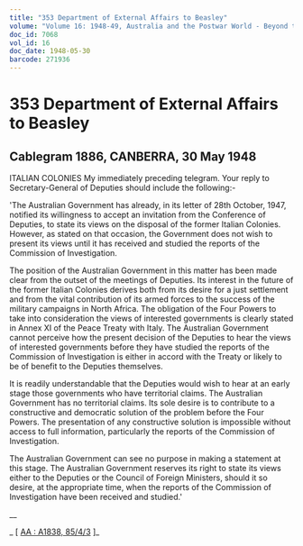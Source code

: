 ```yaml
---
title: "353 Department of External Affairs to Beasley"
volume: "Volume 16: 1948-49, Australia and the Postwar World - Beyond the Region"
doc_id: 7068
vol_id: 16
doc_date: 1948-05-30
barcode: 271936
---
```


# 353 Department of External Affairs to Beasley

## Cablegram 1886, CANBERRA, 30 May 1948

ITALIAN COLONIES My immediately preceding telegram. Your reply to Secretary-General of Deputies should include the following:-

'The Australian Government has already, in its letter of 28th October, 1947, notified its willingness to accept an invitation from the Conference of Deputies, to state its views on the disposal of the former Italian Colonies. However, as stated on that occasion, the Government does not wish to present its views until it has received and studied the reports of the Commission of Investigation.

The position of the Australian Government in this matter has been made clear from the outset of the meetings of Deputies. Its interest in the future of the former Italian Colonies derives both from its desire for a just settlement and from the vital contribution of its armed forces to the success of the military campaigns in North Africa. The obligation of the Four Powers to take into consideration the views of interested governments is clearly stated in Annex XI of the Peace Treaty with Italy. The Australian Government cannot perceive how the present decision of the Deputies to hear the views of interested governments before they have studied the reports of the Commission of Investigation is either in accord with the Treaty or likely to be of benefit to the Deputies themselves.

It is readily understandable that the Deputies would wish to hear at an early stage those governments who have territorial claims. The Australian Government has no territorial claims. Its sole desire is to contribute to a constructive and democratic solution of the problem before the Four Powers. The presentation of any constructive solution is impossible without access to full information, particularly the reports of the Commission of Investigation.

The Australian Government can see no purpose in making a statement at this stage. The Australian Government reserves its right to state its views either to the Deputies or the Council of Foreign Ministers, should it so desire, at the appropriate time, when the reports of the Commission of Investigation have been received and studied.' 

__

_ [ [AA : A1838, 85/4/3](http://www.naa.gov.au/cgi-bin/Search?O=I&Number=271936) ]_
